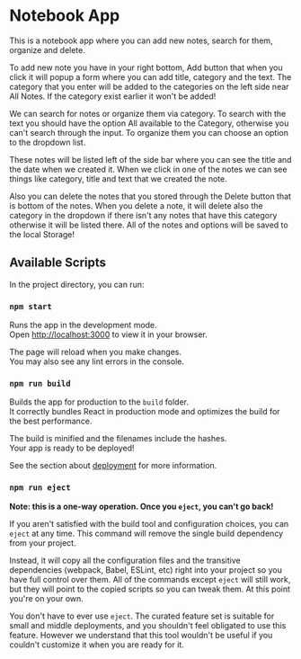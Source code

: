 # Notebook App

This is a notebook app where you can add new notes, search for them, organize and delete.

To add new note you have in your right bottom, Add button that when you click it will popup a form where you can add title, category and the text. The category that you enter will be added to the categories on the left side near All Notes. If the category exist earlier it won't be added! 

We can search for notes or organize them via category. To search with the text you should have the option All available to the Category, otherwise you can't search through the input. 
To organize them you can choose an option to the dropdown list.

These notes will be listed left of the side bar where you can see the title and the date when we created it.
When we click in one of the notes we can see  things like category, title and text that we created the note.

Also you can delete the notes that you stored through the Delete button that is bottom of the notes.
When you delete a note, it will delete also the category in the dropdown if there isn't any notes that have this category otherwise it will be listed there.
All of the notes and options will be saved to the local Storage!
 

## Available Scripts

In the project directory, you can run:

### `npm start`

Runs the app in the development mode.\
Open [http://localhost:3000](http://localhost:3000) to view it in your browser.

The page will reload when you make changes.\
You may also see any lint errors in the console.


### `npm run build`

Builds the app for production to the `build` folder.\
It correctly bundles React in production mode and optimizes the build for the best performance.

The build is minified and the filenames include the hashes.\
Your app is ready to be deployed!

See the section about [deployment](https://facebook.github.io/create-react-app/docs/deployment) for more information.

### `npm run eject`

**Note: this is a one-way operation. Once you `eject`, you can't go back!**

If you aren't satisfied with the build tool and configuration choices, you can `eject` at any time. This command will remove the single build dependency from your project.

Instead, it will copy all the configuration files and the transitive dependencies (webpack, Babel, ESLint, etc) right into your project so you have full control over them. All of the commands except `eject` will still work, but they will point to the copied scripts so you can tweak them. At this point you're on your own.

You don't have to ever use `eject`. The curated feature set is suitable for small and middle deployments, and you shouldn't feel obligated to use this feature. However we understand that this tool wouldn't be useful if you couldn't customize it when you are ready for it.



